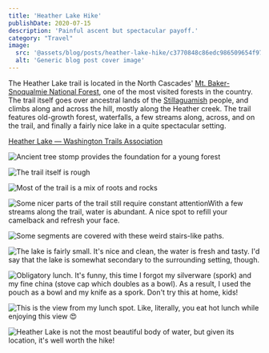 ```yaml
---
title: 'Heather Lake Hike'
publishDate: 2020-07-15
description: 'Painful ascent but spectacular payoff.'
category: "Travel"
image:
  src: '@assets/blog/posts/heather-lake-hike/c3770848c86edc986509654f97c51eb94c9c708a-2000x2667.jpg'
  alt: 'Generic blog post cover image'
---
```


The Heather Lake trail is located in the North Cascades' [Mt. Baker-Snoqualmie National Forest](https://www.fs.usda.gov/mbs), one of the most visited forests in the country. The trail itself goes over ancestral lands of the [Stillaguamish](https://www.stillaguamish.com/about-us/) people, and climbs along and across the hill, mostly along the Heather creek. The trail features old-growth forest, waterfalls, a few streams along, across, and on the trail, and finally a fairly nice lake in a quite spectacular setting.

[Heather Lake — Washington Trails Association](https://www.wta.org/go-hiking/hikes/heather-lake-1)

![Ancient tree stomp provides the foundation for a young forest](assets/blog/posts/heather-lake-hike/2e439e2d7f2ab566db56f6af0d4c7ce1af44f304-1600x1200.jpg)

![The trail itself is rough](assets/blog/posts/heather-lake-hike/696f955ee59016f13a196e6aa3841dab71de512f-2000x2667.jpg)

![Most of the trail is a mix of roots and rocks](assets/blog/posts/heather-lake-hike/07267a6389392d51c7f84d7671f9685ea05b5984-2000x1500.jpg)

![Some nicer parts of the trail still require constant attentionWith a few streams along the trail, water is abundant. A nice spot to refill your camelback and refresh your face.](assets/blog/posts/heather-lake-hike/71e3520a57ccf20bf1d968157ca1b6a40be01057-2000x2667.jpg)

![Some segments are covered with these weird stairs-like paths.](assets/blog/posts/heather-lake-hike/83133de27af13e13fb847fd1e33de64701b10770-1600x2134.jpg)

![The lake is fairly small. It's nice and clean, the water is fresh and tasty. I'd say that the lake is somewhat secondary to the surrounding setting, though.](assets/blog/posts/heather-lake-hike/8af86e53589e1520d47a42c65e6d6dcfe3064383-2000x2667.jpg)

![Obligatory lunch. It's funny, this time I forgot my silverware (spork) and my fine china (stove cap which doubles as a bowl). As a result, I used the pouch as a bowl and my knife as a spork. Don't try this at home, kids!](assets/blog/posts/heather-lake-hike/a19223b2ed7356dcfcf49bfdc1da910c862d5cc9-1600x2134.jpg)

![This is the view from my lunch spot. Like, literally, you eat hot lunch while enjoying this view 😍](assets/blog/posts/heather-lake-hike/c3770848c86edc986509654f97c51eb94c9c708a-2000x2667.jpg)

![Heather Lake is not the most beautiful body of water, but given its location, it's well worth the hike!](assets/blog/posts/heather-lake-hike/873545ce5327566dfd883b486db6e32a7babb188-2000x1500.jpg)
